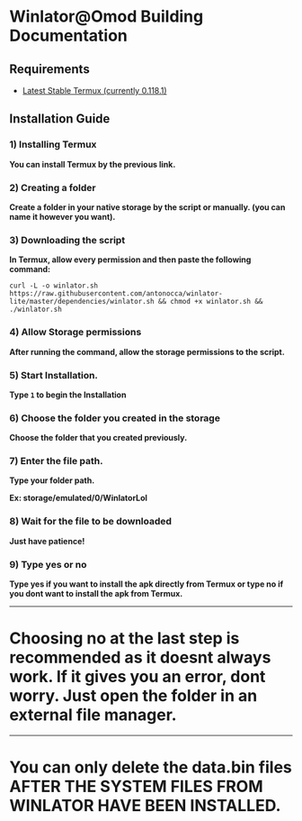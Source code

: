 # Winlator@Omod Building Documentation
## Requirements
- [Latest Stable Termux (currently 0.118.1)](https://f-droid.org/repo/com.termux_1000.apk)

## Installation Guide
### 1) Installing Termux
**You can install Termux by the previous link.**
### 2) Creating a folder
**Create a folder in your native storage by the script or manually. (you can name it however you want).**

### 3) Downloading the script
**In Termux, allow every permission and then paste the following command:**

```curl -L -o winlator.sh https://raw.githubusercontent.com/antonocca/winlator-lite/master/dependencies/winlator.sh && chmod +x winlator.sh && ./winlator.sh```

### 4) Allow Storage permissions
**After running the command, allow the storage permissions to the script.**

### 5) Start Installation.
**Type ```1``` to begin the Installation**

### 6) Choose the folder you created in the storage
**Choose the folder that you created previously.**

### 7) Enter the file path.
**Type your folder path.**

**Ex: storage/emulated/0/WinlatorLol**

### 8) Wait for the file to be downloaded
**Just have patience!**

### 9) Type yes or no
**Type yes if you want to install the apk directly from Termux or type no if you dont want to install the apk from Termux.**

----------

# Choosing no at the last step is recommended as it doesnt always work. If it gives you an error, dont worry. Just open the folder in an external file manager.

----

# You can only delete the data.bin files AFTER THE SYSTEM FILES FROM WINLATOR HAVE BEEN INSTALLED.
